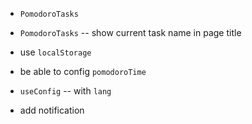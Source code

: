 - `PomodoroTasks`
- `PomodoroTasks` -- show current task name in page title

- use `localStorage`

- be able to config `pomodoroTime`

- `useConfig` -- with `lang`

- add notification
